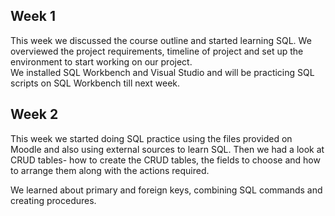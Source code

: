 ## Week 1

This week we discussed the course outline and started learning SQL. We overviewed the project requirements, timeline of project and set up the environment to start working on our project.  
We installed SQL Workbench and Visual Studio and will be practicing SQL scripts on SQL Workbench till next week.

## Week 2
This week we started doing SQL practice using the files provided on Moodle and also using external sources to learn SQL. Then we had a look at CRUD tables- how to create the CRUD tables, the fields to choose and how to arrange them along with the actions required. 

We learned about primary and foreign keys, combining SQL commands and creating procedures. 

